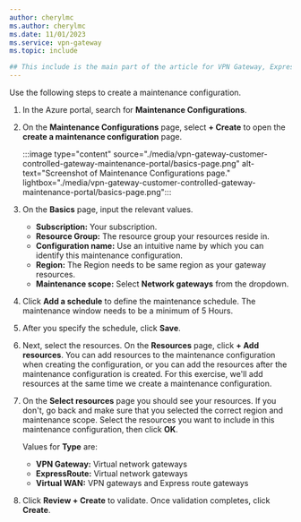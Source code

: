 ```yaml
---
author: cherylmc
ms.author: cherylmc
ms.date: 11/01/2023
ms.service: vpn-gateway
ms.topic: include

## This include is the main part of the article for VPN Gateway, ExpressRoute, and Virtual WAN. If you have changes to make to this include, verify that they apply in context for all 3 services. If not, go to the article page for the specific service and add the information as a separate section there.
---
```


Use the following steps to create a maintenance configuration.

1. In the Azure portal, search for **Maintenance Configurations**.

1. On the **Maintenance Configurations** page, select **+ Create** to open the **create a maintenance configuration** page.

   :::image type="content" source="./media/vpn-gateway-customer-controlled-gateway-maintenance-portal/basics-page.png" alt-text="Screenshot of Maintenance Configurations page." lightbox="./media/vpn-gateway-customer-controlled-gateway-maintenance-portal/basics-page.png":::

1. On the **Basics** page, input the relevant values.

   * **Subscription:** Your subscription.
   * **Resource Group:** The resource group your resources reside in.
   * **Configuration name:** Use an intuitive name by which you can identify this maintenance configuration.
   * **Region:** The Region needs to be same region as your gateway resources.
   * **Maintenance scope:** Select **Network gateways** from the dropdown.
1. Click **Add a schedule** to define the maintenance schedule. The maintenance window needs to be a minimum of 5 Hours.
1. After you specify the schedule, click **Save**.
1. Next, select the resources. On the **Resources** page, click **+ Add resources**. You can add resources to the maintenance configuration when creating the configuration, or you can add the resources after the maintenance configuration is created. For this exercise, we'll add resources at the same time we create a maintenance configuration.
1. On the **Select resources** page you should see your resources. If you don't, go back and make sure that you selected the correct region and maintenance scope. Select the resources you want to include in this maintenance configuration, then click **OK**.

   Values for **Type** are:

   * **VPN Gateway:** Virtual network gateways
   * **ExpressRoute:** Virtual network gateways
   * **Virtual WAN:** VPN gateways and Express route gateways

1. Click **Review + Create** to validate. Once validation completes, click **Create**.